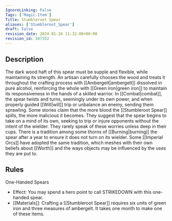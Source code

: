 ```yaml
---
IgnoreLinking: False
Tags: ['Magic-Item']
Title: Stumbleroot Spear
aliases: ['Stumbleroot_Spear']
draft: False
revision_date: 2024-01-26 11:32:08+00:00
revision_id: 107352
---
```


## Description
The dark wood haft of this spear must be supple and flexible, while maintaining its strength. An artisan carefully chooses the wood and treats it throughout the crafting process with [[Ambergelt|ambergelt]] dissolved in pure alcohol, reinforcing the whole with [[Green iron|green iron]] to maintain its responsiveness in the hands of a skilled warrior. In [[Combat|combat]], the spear twists and turns, seemingly under its own power, and when properly guided [[Will|will]] trip or unbalance an enemy, sending them sprawling. 
Some stories claim that the more blood the [[Stumbleroot Spear]] spills, the more malicious it becomes. They suggest that the spear begins to take on a mind of its own, seeking to trip or injure opponents without the intent of the wielder. They rarely speak of these worries unless deep in their cups. There is a tradition among some thorns of [[Burning|burning]] the spear after a year to ensure it does not turn on its wielder. Some [[Imperial Orcs]] have adopted the same tradition, which meshes with their own beliefs about [[Worth]] and the ways objects may be influenced by the uses they are put to.
## Rules
One-Handed Spears
* Effect: You may spend a hero point to call STRIKEDOWN with this one-handed spear.
* [[Materials]]: Crafting a [[Stumbleroot Spear]] requires six units of green iron and three measures of ambergelt. It takes one month to make one of these items.